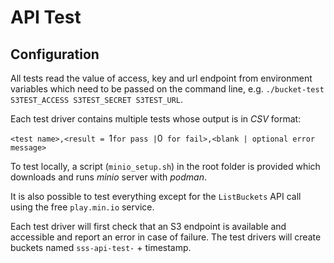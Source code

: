 #  API Test

## Configuration

All tests read the value of access, key and url endpoint from environment variables which need
to be passed on the command line, e.g. `./bucket-test S3TEST_ACCESS S3TEST_SECRET S3TEST_URL`.

Each test driver contains multiple tests whose output is in *CSV* format: 

`<test name>,<result = `1` for pass | `0` for fail>,<blank | optional error message>`

To test locally, a script (`minio_setup.sh`) in the root folder is provided which downloads and runs *minio* server with *podman*.

It is also possible to test everything except for the `ListBuckets` API call using the
free `play.min.io` service.

Each test driver will first check that an S3 endpoint is available and accessible and report an error in case of failure. 
The test drivers will create buckets named `sss-api-test-` + timestamp.

